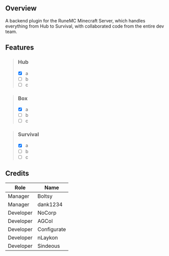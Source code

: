 ## Overview
A backend plugin for the RuneMC Minecraft Server, which handles everything from Hub to Survival, with collaborated code from the entire dev team.

## Features
> ### Hub
> - [x] a
> - [ ] b
> - [ ] c

> ### Box
> - [x] a
> - [ ] b
> - [ ] c

> ### Survival
> - [x] a
> - [ ] b
> - [ ] c

## Credits
| Role      | Name        |
|-----------|-------------|
| Manager   | Boltsy      |
| Manager   | dank1234    |
| Developer | NoCorp      |
| Developer | AGCol       |
| Developer | Configurate |
| Developer | nLaykon     |
| Developer | Sindeous    |
